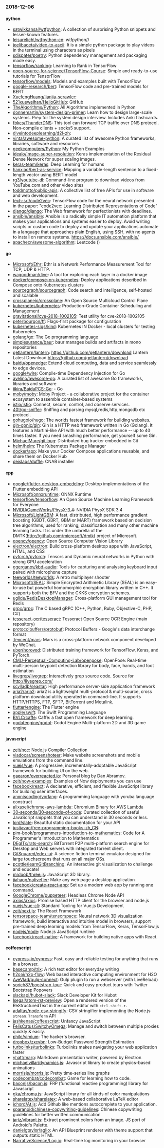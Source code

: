### 2018-12-06

#### python
* [satwikkansal/wtfpython](https://github.com/satwikkansal/wtfpython): A collection of surprising Python snippets and lesser-known features.
* [leisurelicht/wtfpython-cn](https://github.com/leisurelicht/wtfpython-cn): wtfpython// 
* [joelibaceta/video-to-ascii](https://github.com/joelibaceta/video-to-ascii): It is a simple python package to play videos in the terminal using characters as pixels
* [sdispater/poetry](https://github.com/sdispater/poetry): Python dependency management and packaging made easy.
* [tensorflow/ranking](https://github.com/tensorflow/ranking): Learning to Rank in TensorFlow
* [open-source-for-science/TensorFlow-Course](https://github.com/open-source-for-science/TensorFlow-Course): Simple and ready-to-use tutorials for TensorFlow
* [tensorflow/models](https://github.com/tensorflow/models): Models and examples built with TensorFlow
* [google-research/bert](https://github.com/google-research/bert): TensorFlow code and pre-trained models for BERT
* [XuefengHuang/lianjia-scrawler](https://github.com/XuefengHuang/lianjia-scrawler): 
* [521xueweihan/HelloGitHub](https://github.com/521xueweihan/HelloGitHub): GitHub 
* [TheAlgorithms/Python](https://github.com/TheAlgorithms/Python): All Algorithms implemented in Python
* [donnemartin/system-design-primer](https://github.com/donnemartin/system-design-primer): Learn how to design large-scale systems. Prep for the system design interview. Includes Anki flashcards.
* [fbkcs/ThunderDNS](https://github.com/fbkcs/ThunderDNS): This tool can forward TCP traffic over DNS protocol. Non-compile clients + socks5 support.
* [diveintodeeplearning/d2l-zh](https://github.com/diveintodeeplearning/d2l-zh): 
* [vinta/awesome-python](https://github.com/vinta/awesome-python): A curated list of awesome Python frameworks, libraries, software and resources
* [geekcomputers/Python](https://github.com/geekcomputers/Python): My Python Examples
* [idealo/image-super-resolution](https://github.com/idealo/image-super-resolution): Keras implementation of the Residual Dense Network for super scaling images.
* [keras-team/keras](https://github.com/keras-team/keras): Deep Learning for humans
* [hanxiao/bert-as-service](https://github.com/hanxiao/bert-as-service): Mapping a variable-length sentence to a fixed-length vector using BERT model
* [rg3/youtube-dl](https://github.com/rg3/youtube-dl): Command-line program to download videos from YouTube.com and other video sites
* [toddmotto/public-apis](https://github.com/toddmotto/public-apis): A collective list of free APIs for use in software and web development.
* [tech-srl/code2vec](https://github.com/tech-srl/code2vec): TensorFlow code for the neural network presented in the paper: "code2vec: Learning Distributed Representations of Code"
* [django/django](https://github.com/django/django): The Web framework for perfectionists with deadlines.
* [ansible/ansible](https://github.com/ansible/ansible): Ansible is a radically simple IT automation platform that makes your applications and systems easier to deploy. Avoid writing scripts or custom code to deploy and update your applications  automate in a language that approaches plain English, using SSH, with no agents to install on remote systems. https://docs.ansible.com/ansible/
* [apachecn/awesome-algorithm](https://github.com/apachecn/awesome-algorithm): Leetcode  () 

#### go
* [Microsoft/Ethr](https://github.com/Microsoft/Ethr): Ethr is a Network Performance Measurement Tool for TCP, UDP & HTTP.
* [wagoodman/dive](https://github.com/wagoodman/dive): A tool for exploring each layer in a docker image
* [docker/compose-on-kubernetes](https://github.com/docker/compose-on-kubernetes): Deploy applications described in Compose onto Kubernetes clusters
* [sourcegraph/sourcegraph](https://github.com/sourcegraph/sourcegraph): Code search and intelligence, self-hosted and scalable
* [crossplaneio/crossplane](https://github.com/crossplaneio/crossplane): An Open Source Multicloud Control Plane
* [kubernetes/kubernetes](https://github.com/kubernetes/kubernetes): Production-Grade Container Scheduling and Management
* [gravitational/cve-2018-1002105](https://github.com/gravitational/cve-2018-1002105): Test utility for cve-2018-1002105
* [peterbourgon/ff](https://github.com/peterbourgon/ff): Flags-first package for configuration
* [kubernetes-sigs/kind](https://github.com/kubernetes-sigs/kind): Kubernetes IN Docker - local clusters for testing Kubernetes
* [golang/go](https://github.com/golang/go): The Go programming language
* [simplesurance/baur](https://github.com/simplesurance/baur): baur manages builds and artifacts in mono repositories
* [getlantern/lantern](https://github.com/getlantern/lantern):  https://github.com/getlantern/download  Lantern Latest Download https://github.com/getlantern/download 
* [baidu/openedge](https://github.com/baidu/openedge): Extend cloud computing, data and service seamlessly to edge devices.
* [google/wire](https://github.com/google/wire): Compile-time Dependency Injection for Go
* [avelino/awesome-go](https://github.com/avelino/awesome-go): A curated list of awesome Go frameworks, libraries and software
* [iikira/BaiduPCS-Go](https://github.com/iikira/BaiduPCS-Go):  - Go
* [moby/moby](https://github.com/moby/moby): Moby Project - a collaborative project for the container ecosystem to assemble container-based systems
* [istio/istio](https://github.com/istio/istio): Connect, secure, control, and observe services.
* [40t/go-sniffer](https://github.com/40t/go-sniffer): Sniffing and parsing mysql,redis,http,mongodb etc protocol. 
* [gohugoio/hugo](https://github.com/gohugoio/hugo): The worlds fastest framework for building websites.
* [gin-gonic/gin](https://github.com/gin-gonic/gin): Gin is a HTTP web framework written in Go (Golang). It features a Martini-like API with much better performance -- up to 40 times faster. If you need smashing performance, get yourself some Gin.
* [MichaelMure/git-bug](https://github.com/MichaelMure/git-bug): Distributed bug tracker embedded in Git
* [helm/helm](https://github.com/helm/helm): The Kubernetes Package Manager
* [docker/app](https://github.com/docker/app): Make your Docker Compose applications reusable, and share them on Docker Hub
* [deislabs/duffle](https://github.com/deislabs/duffle): CNAB installer

#### cpp
* [google/flutter-desktop-embedding](https://github.com/google/flutter-desktop-embedding): Desktop implementations of the Flutter embedding API
* [Microsoft/onnxruntime](https://github.com/Microsoft/onnxruntime): ONNX Runtime
* [tensorflow/tensorflow](https://github.com/tensorflow/tensorflow): An Open Source Machine Learning Framework for Everyone
* [NVIDIAGameWorks/PhysX-3.4](https://github.com/NVIDIAGameWorks/PhysX-3.4): NVIDIA PhysX SDK 3.4
* [Microsoft/LightGBM](https://github.com/Microsoft/LightGBM): A fast, distributed, high performance gradient boosting (GBDT, GBRT, GBM or MART) framework based on decision tree algorithms, used for ranking, classification and many other machine learning tasks. It is under the umbrella of the DMTK(http://github.com/microsoft/dmtk) project of Microsoft.
* [opencv/opencv](https://github.com/opencv/opencv): Open Source Computer Vision Library
* [electron/electron](https://github.com/electron/electron): Build cross-platform desktop apps with JavaScript, HTML, and CSS
* [pytorch/pytorch](https://github.com/pytorch/pytorch): Tensors and Dynamic neural networks in Python with strong GPU acceleration
* [ggerganov/kbd-audio](https://github.com/ggerganov/kbd-audio): Tools for capturing and analysing keyboard input paired with microphone capture
* [teeworlds/teeworlds](https://github.com/teeworlds/teeworlds): A retro multiplayer shooter
* [Microsoft/SEAL](https://github.com/Microsoft/SEAL): Simple Encrypted Arithmetic Library (SEAL) is an easy-to-use but powerful homomorphic encryption library written in C++. It supports both the BFV and the CKKS encryption schemes.
* [uglide/RedisDesktopManager](https://github.com/uglide/RedisDesktopManager):  Cross-platform GUI management tool for Redis
* [grpc/grpc](https://github.com/grpc/grpc): The C based gRPC (C++, Python, Ruby, Objective-C, PHP, C#)
* [tesseract-ocr/tesseract](https://github.com/tesseract-ocr/tesseract): Tesseract Open Source OCR Engine (main repository)
* [protocolbuffers/protobuf](https://github.com/protocolbuffers/protobuf): Protocol Buffers - Google's data interchange format
* [Tencent/mars](https://github.com/Tencent/mars): Mars is a cross-platform network component developed by WeChat.
* [uber/horovod](https://github.com/uber/horovod): Distributed training framework for TensorFlow, Keras, and PyTorch.
* [CMU-Perceptual-Computing-Lab/openpose](https://github.com/CMU-Perceptual-Computing-Lab/openpose): OpenPose: Real-time multi-person keypoint detection library for body, face, hands, and foot estimation
* [livegrep/livegrep](https://github.com/livegrep/livegrep): Interactively grep source code. Source for http://livegrep.com/
* [scylladb/seastar](https://github.com/scylladb/seastar): High performance server-side application framework
* [aria2/aria2](https://github.com/aria2/aria2): aria2 is a lightweight multi-protocol & multi-source, cross platform download utility operated in command-line. It supports HTTP/HTTPS, FTP, SFTP, BitTorrent and Metalink.
* [flutter/engine](https://github.com/flutter/engine): The Flutter engine
* [apple/swift](https://github.com/apple/swift): The Swift Programming Language
* [BVLC/caffe](https://github.com/BVLC/caffe): Caffe: a fast open framework for deep learning.
* [godotengine/godot](https://github.com/godotengine/godot): Godot Engine  Multi-platform 2D and 3D game engine

#### javascript
* [zeit/ncc](https://github.com/zeit/ncc): Node.js Compiler Collection
* [vladocar/screenshoteer](https://github.com/vladocar/screenshoteer): Make website screenshots and mobile emulations from the command line.
* [vuejs/vue](https://github.com/vuejs/vue):  A progressive, incrementally-adoptable JavaScript framework for building UI on the web.
* [gaearon/overreacted.io](https://github.com/gaearon/overreacted.io): Personal blog by Dan Abramov.
* [zeit/now-examples](https://github.com/zeit/now-examples): Examples of Now deployments you can use
* [facebook/react](https://github.com/facebook/react): A declarative, efficient, and flexible JavaScript library for building user interfaces.
* [anoniscoding/yorlang](https://github.com/anoniscoding/yorlang): A programming language with yoruba language construct
* [alixaxel/chrome-aws-lambda](https://github.com/alixaxel/chrome-aws-lambda): Chromium Binary for AWS Lambda
* [30-seconds/30-seconds-of-code](https://github.com/30-seconds/30-seconds-of-code): Curated collection of useful JavaScript snippets that you can understand in 30 seconds or less.
* [lord/slate](https://github.com/lord/slate): Beautiful static documentation for your API
* [justjavac/free-programming-books-zh_CN](https://github.com/justjavac/free-programming-books-zh_CN):  
* [pim-book/programmers-introduction-to-mathematics](https://github.com/pim-book/programmers-introduction-to-mathematics): Code for A Programmer's Introduction to Mathematics
* [DEgITx/rats-search](https://github.com/DEgITx/rats-search): BitTorrent P2P multi-platform search engine for Desktop and Web servers with integrated torrent client.
* [GitSquared/edex-ui](https://github.com/GitSquared/edex-ui): A science fiction terminal emulator designed for large touchscreens that runs on all major OSs.
* [pcottle/learnGitBranching](https://github.com/pcottle/learnGitBranching): An interactive git visualization to challenge and educate!
* [mrdoob/three.js](https://github.com/mrdoob/three.js): JavaScript 3D library.
* [jiahaog/nativefier](https://github.com/jiahaog/nativefier): Make any web page a desktop application
* [facebook/create-react-app](https://github.com/facebook/create-react-app): Set up a modern web app by running one command.
* [GoogleChrome/puppeteer](https://github.com/GoogleChrome/puppeteer): Headless Chrome Node API
* [axios/axios](https://github.com/axios/axios): Promise based HTTP client for the browser and node.js
* [vuejs/vue-cli](https://github.com/vuejs/vue-cli):  Standard Tooling for Vue.js Development
* [zeit/next.js](https://github.com/zeit/next.js): The React Framework
* [tensorspace-team/tensorspace](https://github.com/tensorspace-team/tensorspace): Neural network 3D visualization framework, build interactive and intuitive model in browsers, support pre-trained deep learning models from TensorFlow, Keras, TensorFlow.js
* [nodejs/node](https://github.com/nodejs/node): Node.js JavaScript runtime 
* [facebook/react-native](https://github.com/facebook/react-native): A framework for building native apps with React.

#### coffeescript
* [cypress-io/cypress](https://github.com/cypress-io/cypress): Fast, easy and reliable testing for anything that runs in a browser.
* [basecamp/trix](https://github.com/basecamp/trix): A rich text editor for everyday writing
* [h2oai/h2o-flow](https://github.com/h2oai/h2o-flow): Web based interactive computing environment for H2O
* [AveVlad/gulp-connect](https://github.com/AveVlad/gulp-connect): Gulp plugin to run a webserver (with LiveReload)
* [sorich87/bootstrap-tour](https://github.com/sorich87/bootstrap-tour): Quick and easy product tours with Twitter Bootstrap Popovers
* [slackapi/hubot-slack](https://github.com/slackapi/hubot-slack): Slack Developer Kit for Hubot
* [lsegal/atom-rst-preview](https://github.com/lsegal/atom-rst-preview): Open a rendered version of the ReStructuredText in the current editor with `ctrl-shift-r`.
* [adaltas/node-csv-stringify](https://github.com/adaltas/node-csv-stringify): CSV stringifier implementing the Node.js `stream.Transform` API
* [jashkenas/coffeescript](https://github.com/jashkenas/coffeescript): Unfancy JavaScript
* [FelisCatus/SwitchyOmega](https://github.com/FelisCatus/SwitchyOmega): Manage and switch between multiple proxies quickly & easily.
* [philc/vimium](https://github.com/philc/vimium): The hacker's browser.
* [dropbox/zxcvbn](https://github.com/dropbox/zxcvbn): Low-Budget Password Strength Estimation
* [turbolinks/turbolinks](https://github.com/turbolinks/turbolinks): Turbolinks makes navigating your web application faster
* [yhatt/marp](https://github.com/yhatt/marp): Markdown presentation writer, powered by Electron.
* [michaelvillar/dynamics.js](https://github.com/michaelvillar/dynamics.js): Javascript library to create physics-based animations
* [morrisjs/morris.js](https://github.com/morrisjs/morris.js): Pretty time-series line graphs
* [codecombat/codecombat](https://github.com/codecombat/codecombat): Game for learning how to code.
* [baconjs/bacon.js](https://github.com/baconjs/bacon.js): FRP (functional reactive programming) library for Javascript
* [gka/chroma.js](https://github.com/gka/chroma.js): JavaScript library for all kinds of color manipulations
* [sharelatex/sharelatex](https://github.com/sharelatex/sharelatex): A web-based collaborative LaTeX editor
* [ichord/At.js](https://github.com/ichord/At.js): Add Github like mentions autocomplete to your application.
* [sparanoid/chinese-copywriting-guidelines](https://github.com/sparanoid/chinese-copywriting-guidelines): Chinese copywriting guidelines for better written communication
* [jariz/vibrant.js](https://github.com/jariz/vibrant.js): Extract prominent colors from an image. JS port of Android's Palette.
* [danielgtaylor/aglio](https://github.com/danielgtaylor/aglio): An API Blueprint renderer with theme support that outputs static HTML
* [NarrativeScience/Log.io](https://github.com/NarrativeScience/Log.io): Real-time log monitoring in your browser
